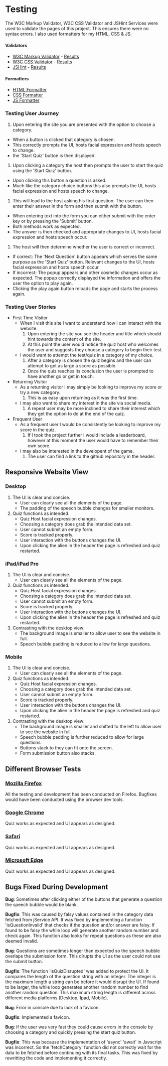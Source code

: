 # Testing

The W3C Markup Validator, W3C CSS Validator and JSHint Services were used to validate the pages of this project. This ensures there were no syntax errors. I also used formatters for my HTML, CSS & JS.

#### Validators
-   [W3C Markup Validator](https://validator.w3.org/) - [Results](documentation/images/html_valid.png)
-   [W3C CSS Validator](https://jigsaw.w3.org/css-validator/) - [Results](documentation/images/css_valid.png)
-   [JSHint](https://jshint.com/) - [Results](documentation/images/js_valid.png)

#### Formatters

- [HTML Formatter](https://www.freeformatter.com/html-formatter.html)
- [CSS Formatter](https://www.freeformatter.com/css-beautifier.html)
- [JS Formatter](https://beautifier.io/)

### Testing User Journey
1. Upon entering the site you are presented with the option to choose a category.
- When a button is clicked that category is chosen.
- This correctly prompts the UI, hosts facial expression and hosts speech to change.
- the 'Start Quiz' button is then displayed.

1. Upon clicking a category the host then prompts the user to start the quiz using the 'Start Quiz' button.
- Upon clicking this button a question is asked.
- Much like the category choice buttons this also prompts the UI, hosts facial expression and hosts speech to change.

1. This will lead to the host asking his first question. The user can then enter their answer in the form and then submit with the button.
- When entering text into the form you can either submit with the enter key or by pressing the 'Submit' button.
- Both methods work as expected.
- The answer is then checked and appropriate changes to UI, hosts facial expression and hosts speech occur.

1. The host will then determine whether the user is correct or incorrect.
- If correct: The 'Next Question' button appears which serves the same purpose as the 'Start Quiz' button. Relevant changes to the UI, hosts facial expression and hosts speech occur.
- If incorrect: The popup appears and other cosmetic changes occur as expected. The popup correctly displayed the information and offers the user the option to play again.
- Clicking the play again button reloads the page and starts the process again.


### Testing User Stories

- First Time Visitor
    - When I visit this site I want to understand how I can interact with the website.
        1. Upon entering the site you see the header and title which should hint towards the content of the site.
        1. At this point the user would notice the quiz host who welcomes the user and suggests they choose a category to begin their test.
    - I would want to attempt the test/quiz in a category of my choice.
        1. After a category is chosen the quiz begins and the user can attempt to get as large a score as possible.
        1. Once the quiz reaches its conclusion the user is prompted to have another go or get in touch.
- Returning Visitor
    - As a returning visitor I may simply be looking to improve my score or try a new category.
        1. This is as easy upon returning as it was the first time.
    - I may also want to share my interest in the site via social media.
        1. A repeat user may be more inclined to share their interest which they get the option to do at the end of the quiz.
- Frequent User
    - As a frequent user I would be consistently be looking to improve my score in the quiz.
        1. If I took the project further I would include a leaderboard, however at this moment the user would have to remember their own score.
    - I may also be interested in the developent of the game.
        1. The user can find a link to the github repository in the header.

## Responsive Website View

### Desktop

1. The UI is clear and concise.
    - User can clearly see all the elements of the page.
    - The padding of the speech bubble changes for smaller monitors.
1. Quiz functions as intended.
    - Quiz Host facial expression changes.
    - Choosing a category does grab the intended data set.
    - User cannot submit an empty form.
    - Score is tracked properly.
    - User interaction with the buttons changes the UI.
    - Upon clicking the alien in the header the page is refreshed and quiz restarted.

### iPad/iPad Pro

1. The UI is clear and concise.
    - User can clearly see all the elements of the page.
1. Quiz functions as intended.
    - Quiz Host facial expression changes.
    - Choosing a category does grab the intended data set.
    - User cannot submit an empty form.
    - Score is tracked properly.
    - User interaction with the buttons changes the UI.
    - Upon clicking the alien in the header the page is refreshed and quiz restarted.
1. Contrasting with the desktop view:
    - The background image is smaller to allow user to see the website in full.
    - Speech bubble padding is reduced to allow for large questions.

### Mobile 

1. The UI is clear and concise.
    - User can clearly see all the elements of the page.
1. Quiz functions as intended.
    - Quiz Host facial expression changes.
    - Choosing a category does grab the intended data set.
    - User cannot submit an empty form.
    - Score is tracked properly.
    - User interaction with the buttons changes the UI.
    - Upon clicking the alien in the header the page is refreshed and quiz restarted.
1. Contrasting with the desktop view:
    - The background image is smaller and shifted to the left to allow user to see the website in full.
    - Speech bubble padding is further reduced to allow for large questions.
    - Buttons stack to they can fit onto the screen.
    - Form submission button also stacks.
## Different Browser Tests

### [Mozilla Firefox](https://www.mozilla.org/en-GB/firefox/new/)

All the testing and development has been conducted on Firefox. Bugfixes would have been conducted using the browser dev tools.

### [Google Chrome](https://www.google.co.uk/chrome/)

Quiz works as expected and UI appears as designed.

### [Safari](https://www.apple.com/uk/safari/)

Quiz works as expected and UI appears as designed.

### [Microsoft Edge](https://microsoftedgewelcome.microsoft.com/en-gb/)

Quiz works as expected and UI appears as designed.

## Bugs Fixed During Development

**Bug**: Sometimes after clicking either of the buttons that generate a question the speech bubble would be blank.

**Bugfix**: This was caused by falsy values contained in the category data fetched from jService API. It was fixed by implementing a function 'isQuestionInvalid' that checks if the question and/or answer are falsy. If found to be falsy the while loop will generate another random number and check again. This function also looks for repeat questions as these are also deemed invalid.

**Bug**: Questions are sometimes longer than expected so the speech bubble overlaps the submission form. This dirupts the UI as the user could not use the submit button.

**Bugfix**: The function 'isQuizDisrupted' was added to protect the UI. It compares the length of the question string with an integer. The integer is the maximum length a string can be before it would disrupt the UI. If found to be larger, the while loop generates another random number to find another random question. This maximum string length is different across different media platforms (Desktop, Ipad, Mobile).

**Bug**: Error in console due to lack of a favicon.

**Bugfix**: Implemented a favicon.

**Bug**: If the user was very fast they could cause errors in the console by choosing a category and quickly pressing the start quiz button.

**Bugfix**: This was because the implementation of 'async' 'await' in Javscript was incorrect. So the 'fetchCategory' function did not correctly wait for the data to be fetched before continuing with its final tasks. This was fixed by rewritting the code and implementing it correctly.